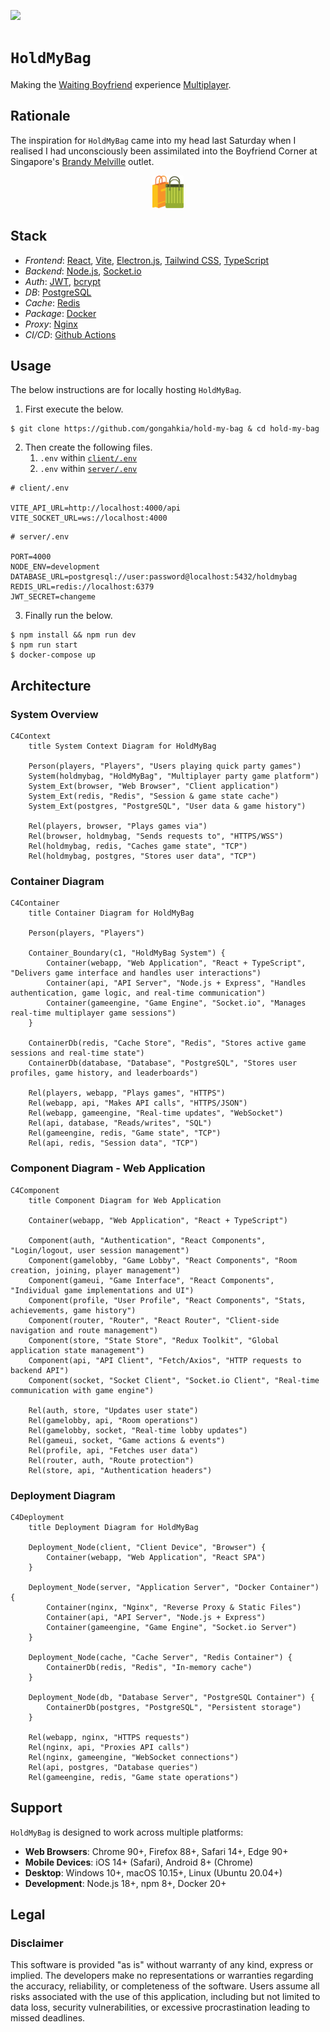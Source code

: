 [![](https://img.shields.io/badge/hold_my_bag_1.0.0-passing-green)](https://github.com/gongahkia/hold-my-bag/releases/tag/1.0.0) 

# `HoldMyBag`

Making the [Waiting Boyfriend](https://preview.redd.it/5ms8tcd4hu821.jpg?width=1080&crop=smart&auto=webp&s=6333f8fbe34a6d50295bd7d9be322265bd7e9d30) experience [Multiplayer](#architecture).

## Rationale

The inspiration for `HoldMyBag` came into my head last Saturday when I realised I had unconsciously been assimilated into the Boyfriend Corner at Singapore's [Brandy Melville](https://sg.brandymelville.com/password) outlet.

<div align="center">
    <img src="./asset/logo/shopping.png" width="10%">
</div>

## Stack

* *Frontend*: [React](https://react.dev/), [Vite](https://vite.dev/), [Electron.js](https://www.electronjs.org/), [Tailwind CSS](https://tailwindcss.com/), [TypeScript](https://www.typescriptlang.org/)
* *Backend*: [Node.js](https://nodejs.org/en), [Socket.io](https://socket.io/)
* *Auth*: [JWT](https://www.jwt.io/), [bcrypt](https://en.wikipedia.org/wiki/Bcrypt)
* *DB*: [PostgreSQL](https://www.postgresql.org/)
* *Cache*: [Redis](https://redis.io/)
* *Package*: [Docker](https://www.docker.com/)
* *Proxy*: [Nginx](https://nginx.org/)
* *CI/CD*: [Github Actions](https://github.com/features/actions)

## Usage

The below instructions are for locally hosting `HoldMyBag`.

1. First execute the below.

```console
$ git clone https://github.com/gongahkia/hold-my-bag & cd hold-my-bag
```

2. Then create the following files.
    1. `.env` within [`client/.env`](./client/)
    2. `.env` within [`server/.env`](./server/)

```env
# client/.env

VITE_API_URL=http://localhost:4000/api
VITE_SOCKET_URL=ws://localhost:4000
```

```env
# server/.env

PORT=4000
NODE_ENV=development
DATABASE_URL=postgresql://user:password@localhost:5432/holdmybag
REDIS_URL=redis://localhost:6379
JWT_SECRET=changeme
```

3. Finally run the below.

```console
$ npm install && npm run dev
$ npm run start 
$ docker-compose up    
```

## Architecture

### System Overview
```mermaid
C4Context
    title System Context Diagram for HoldMyBag

    Person(players, "Players", "Users playing quick party games")
    System(holdmybag, "HoldMyBag", "Multiplayer party game platform")
    System_Ext(browser, "Web Browser", "Client application")
    System_Ext(redis, "Redis", "Session & game state cache")
    System_Ext(postgres, "PostgreSQL", "User data & game history")

    Rel(players, browser, "Plays games via")
    Rel(browser, holdmybag, "Sends requests to", "HTTPS/WSS")
    Rel(holdmybag, redis, "Caches game state", "TCP")
    Rel(holdmybag, postgres, "Stores user data", "TCP")
```

### Container Diagram
```mermaid
C4Container
    title Container Diagram for HoldMyBag

    Person(players, "Players")

    Container_Boundary(c1, "HoldMyBag System") {
        Container(webapp, "Web Application", "React + TypeScript", "Delivers game interface and handles user interactions")
        Container(api, "API Server", "Node.js + Express", "Handles authentication, game logic, and real-time communication")
        Container(gameengine, "Game Engine", "Socket.io", "Manages real-time multiplayer game sessions")
    }

    ContainerDb(redis, "Cache Store", "Redis", "Stores active game sessions and real-time state")
    ContainerDb(database, "Database", "PostgreSQL", "Stores user profiles, game history, and leaderboards")

    Rel(players, webapp, "Plays games", "HTTPS")
    Rel(webapp, api, "Makes API calls", "HTTPS/JSON")
    Rel(webapp, gameengine, "Real-time updates", "WebSocket")
    Rel(api, database, "Reads/writes", "SQL")
    Rel(gameengine, redis, "Game state", "TCP")
    Rel(api, redis, "Session data", "TCP")
```

### Component Diagram - Web Application
```mermaid
C4Component
    title Component Diagram for Web Application

    Container(webapp, "Web Application", "React + TypeScript")

    Component(auth, "Authentication", "React Components", "Login/logout, user session management")
    Component(gamelobby, "Game Lobby", "React Components", "Room creation, joining, player management")
    Component(gameui, "Game Interface", "React Components", "Individual game implementations and UI")
    Component(profile, "User Profile", "React Components", "Stats, achievements, game history")
    Component(router, "Router", "React Router", "Client-side navigation and route management")
    Component(store, "State Store", "Redux Toolkit", "Global application state management")
    Component(api, "API Client", "Fetch/Axios", "HTTP requests to backend API")
    Component(socket, "Socket Client", "Socket.io Client", "Real-time communication with game engine")

    Rel(auth, store, "Updates user state")
    Rel(gamelobby, api, "Room operations")
    Rel(gamelobby, socket, "Real-time lobby updates")
    Rel(gameui, socket, "Game actions & events")
    Rel(profile, api, "Fetches user data")
    Rel(router, auth, "Route protection")
    Rel(store, api, "Authentication headers")
```

### Deployment Diagram
```mermaid
C4Deployment
    title Deployment Diagram for HoldMyBag

    Deployment_Node(client, "Client Device", "Browser") {
        Container(webapp, "Web Application", "React SPA")
    }

    Deployment_Node(server, "Application Server", "Docker Container") {
        Container(nginx, "Nginx", "Reverse Proxy & Static Files")
        Container(api, "API Server", "Node.js + Express")
        Container(gameengine, "Game Engine", "Socket.io Server")
    }

    Deployment_Node(cache, "Cache Server", "Redis Container") {
        ContainerDb(redis, "Redis", "In-memory cache")
    }

    Deployment_Node(db, "Database Server", "PostgreSQL Container") {
        ContainerDb(postgres, "PostgreSQL", "Persistent storage")
    }

    Rel(webapp, nginx, "HTTPS requests")
    Rel(nginx, api, "Proxies API calls")
    Rel(nginx, gameengine, "WebSocket connections")
    Rel(api, postgres, "Database queries")
    Rel(gameengine, redis, "Game state operations")
```

## Support

`HoldMyBag` is designed to work across multiple platforms:

- **Web Browsers**: Chrome 90+, Firefox 88+, Safari 14+, Edge 90+
- **Mobile Devices**: iOS 14+ (Safari), Android 8+ (Chrome)
- **Desktop**: Windows 10+, macOS 10.15+, Linux (Ubuntu 20.04+)
- **Development**: Node.js 18+, npm 8+, Docker 20+

## Legal

### Disclaimer

This software is provided "as is" without warranty of any kind, express or implied. The developers make no representations or warranties regarding the accuracy, reliability, or completeness of the software. Users assume all risks associated with the use of this application, including but not limited to data loss, security vulnerabilities, or excessive procrastination leading to missed deadlines.
